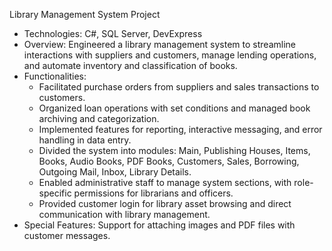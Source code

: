 Library Management System Project<br/>
- Technologies: C#, SQL Server, DevExpress<br/>
- Overview: Engineered a library management system to streamline interactions with suppliers and customers, manage lending operations, and automate inventory and classification of books.<br/>
- Functionalities:<br/>
  - Facilitated purchase orders from suppliers and sales transactions to customers.<br/>
  - Organized loan operations with set conditions and managed book archiving and categorization.<br/>
  - Implemented features for reporting, interactive messaging, and error handling in data entry.<br/>
  - Divided the system into modules: Main, Publishing Houses, Items, Books, Audio Books, PDF Books, Customers, Sales, Borrowing, Outgoing Mail, Inbox, Library Details.<br/>
  - Enabled administrative staff to manage system sections, with role-specific permissions for librarians and officers.<br/>
  - Provided customer login for library asset browsing and direct communication with library management.<br/>
- Special Features: Support for attaching images and PDF files with customer messages.<br/>
